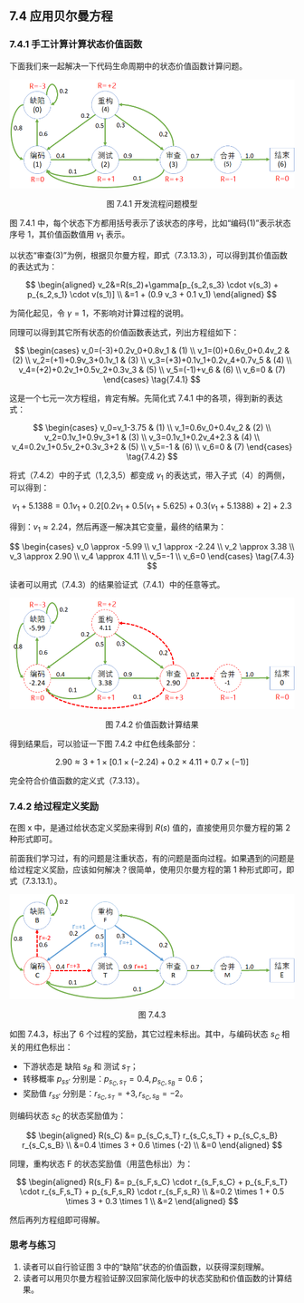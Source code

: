 
## 7.4 应用贝尔曼方程

### 7.4.1 手工计算计算状态价值函数

下面我们来一起解决一下代码生命周期中的状态价值函数计算问题。

<center>
<img src="./img/Code-V-Array.png">

图 7.4.1 开发流程问题模型
</center>

图 7.4.1 中，每个状态下方都用括号表示了该状态的序号，比如“编码(1)”表示状态序号 1，其价值函数值用 $v_1$ 表示。

以状态“审查(3)”为例，根据贝尔曼方程，即式（7.3.13.3），可以得到其价值函数的表达式为：

$$
\begin{aligned}
v_2&=R(s_2)+\gamma[p_{s_2,s_3} \cdot v(s_3) + p_{s_2,s_1} \cdot v(s_1)]
\\
&=1 + (0.9 v_3 + 0.1 v_1)
\end{aligned}
$$

为简化起见，令 $\gamma=1$，不影响对计算过程的说明。

同理可以得到其它所有状态的价值函数表达式，列出方程组如下：

$$
\begin{cases}
v_0=(-3)+0.2v_0+0.8v_1 & (1)
\\
v_1=(0)+0.6v_0+0.4v_2 & (2)
\\
v_2=(+1)+0.9v_3+0.1v_1 & (3)
\\
v_3=(+3)+0.1v_1+0.2v_4+0.7v_5 & (4)
\\
v_4=(+2)+0.2v_1+0.5v_2+0.3v_3 & (5)
\\
v_5=(-1)+v_6 & (6)
\\
v_6=0 & (7)
\end{cases}
\tag{7.4.1}
$$

这是一个七元一次方程组，肯定有解。先简化式 7.4.1 中的各项，得到新的表达式：

$$
\begin{cases}
v_0=v_1-3.75 & (1)
\\
v_1=0.6v_0+0.4v_2 & (2)
\\
v_2=0.1v_1+0.9v_3+1 & (3)
\\
v_3=0.1v_1+0.2v_4+2.3 & (4)
\\
v_4=0.2v_1+0.5v_2+0.3v_3+2 & (5)
\\
v_5=-1 & (6)
\\
v_6=0 & (7)
\end{cases}
\tag{7.4.2}
$$

将式（7.4.2）中的子式（1,2,3,5）都变成 $v_1$ 的表达式，带入子式（4）的两侧，可以得到：

$$
v_1+5.1388=0.1v_1+0.2[0.2v_1+0.5(v_1+5.625)+0.3(v_1+5.1388)+2]+2.3
$$

得到：$v_1 \approx 2.24$，然后再逐一解决其它变量，最终的结果为：

$$
\begin{cases}
v_0 \approx -5.99
\\
v_1 \approx -2.24
\\
v_2 \approx 3.38
\\
v_3 \approx 2.90
\\
v_4 \approx 4.11
\\
v_5=-1
\\
v_6=0
\end{cases}
\tag{7.4.3}
$$

读者可以用式（7.4.3）的结果验证式（7.4.1）中的任意等式。

<center>
<img src="./img/Code-V-Result.png">

图 7.4.2 价值函数计算结果
</center>

得到结果后，可以验证一下图 7.4.2 中红色线条部分：

$$
2.90 \approx 3 + 1 \times [0.1\times(-2.24)+0.2 \times 4.11  + 0.7 \times (-1) ]
$$

完全符合价值函数的定义式（7.3.13）。

### 7.4.2 给过程定义奖励

在图 x 中，是通过给状态定义奖励来得到 $R(s)$ 值的，直接使用贝尔曼方程的第 2 种形式即可。

前面我们学习过，有的问题是注重状态，有的问题是面向过程。如果遇到的问题是给过程定义奖励，应该如何解决？很简单，使用贝尔曼方程的第 1 种形式即可，即式（7.3.13.1）。

<center>
<img src="./img/Code-Reward.png">

图 7.4.3
</center>

如图 7.4.3，标出了 6 个过程的奖励，其它过程未标出。其中，与编码状态 $s_C$ 相关的用红色标出：

- 下游状态是 缺陷 $s_B$ 和 测试 $s_T$；
- 转移概率 $p_{ss'}$ 分别是：$p_{s_C,s_T}=0.4, p_{s_C,s_B}=0.6$；
- 奖励值 $r_{ss'}$ 分别是：$r_{s_C,s_T}=+3, r_{s_C,s_B}=-2$。

则编码状态 $s_C$ 的状态奖励值为：

$$
\begin{aligned}
R(s_C) &= p_{s_C,s_T} r_{s_C,s_T} + p_{s_C,s_B} r_{s_C,s_B}
\\
&=0.4 \times 3 + 0.6 \times (-2)
\\
&=0
\end{aligned}
$$

同理，重构状态 F 的状态奖励值（用蓝色标出）为：

$$
\begin{aligned}
R(s_F) &= p_{s_F,s_C} \cdot r_{s_F,s_C} + p_{s_F,s_T} \cdot r_{s_F,s_T} + p_{s_F,s_R} \cdot r_{s_F,s_R}
\\
&=0.2 \times 1 + 0.5 \times 3 + 0.3 \times 1
\\
&=2
\end{aligned}
$$

然后再列方程组即可得解。

### 思考与练习

1. 读者可以自行验证图 3 中的“缺陷”状态的价值函数，以获得深刻理解。
2. 读者可以用贝尔曼方程验证醉汉回家简化版中的状态奖励和价值函数的计算结果。
